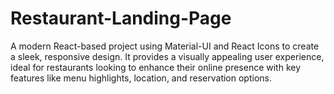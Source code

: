 # Restaurant-Landing-Page
A modern React-based project using Material-UI and React Icons to create a sleek, responsive design. It provides a visually appealing user experience, ideal for restaurants looking to enhance their online presence with key features like menu highlights, location, and reservation options.

